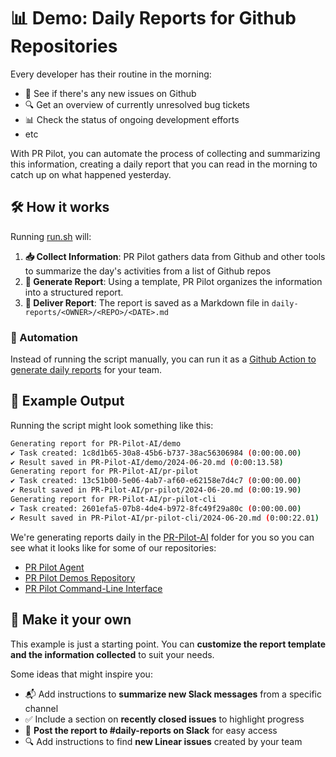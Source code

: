 # 📊 Demo: Daily Reports for Github Repositories

Every developer has their routine in the morning:
- 🐛 See if there's any new issues on Github
- 🔍 Get an overview of currently unresolved bug tickets
- 📊 Check the status of ongoing development efforts
- etc

With PR Pilot, you can automate the process of collecting and summarizing this information, creating a daily report that you can read in the morning to catch up on what happened yesterday.

## 🛠️ How it works

Running [run.sh](run.sh) will:

1. **📥 Collect Information**: PR Pilot gathers data from Github and other tools to summarize the day's activities from a list of Github repos
2. **📝 Generate Report**: Using a template, PR Pilot organizes the information into a structured report.
3. **💾 Deliver Report**: The report is saved as a Markdown file in `daily-reports/<OWNER>/<REPO>/<DATE>.md`

### 🤖 Automation

Instead of running the script manually, you can run it as a [Github Action to generate daily reports](../.github/workflows/daily-report.yml) for your team.

## 📄 Example Output

Running the script might look something like this:

```bash
Generating report for PR-Pilot-AI/demo
✔ Task created: 1c8d1b65-30a8-45b6-b737-38ac56306984 (0:00:00.00)
✔ Result saved in PR-Pilot-AI/demo/2024-06-20.md (0:00:13.58)
Generating report for PR-Pilot-AI/pr-pilot
✔ Task created: 13c51b00-5e06-4ab7-af60-e62158e7d4c7 (0:00:00.00)
✔ Result saved in PR-Pilot-AI/pr-pilot/2024-06-20.md (0:00:19.90)
Generating report for PR-Pilot-AI/pr-pilot-cli
✔ Task created: 2601efa5-07b8-4de4-b972-8fc49f29a80c (0:00:00.00)
✔ Result saved in PR-Pilot-AI/pr-pilot-cli/2024-06-20.md (0:00:22.01)
```

We're generating reports daily in the [PR-Pilot-AI](PR-Pilot-AI) folder for you
so you can see what it looks like for some of our repositories:
- [PR Pilot Agent](PR-Pilot-AI/pr-pilot-cli)
- [PR Pilot Demos Repository](PR-Pilot-AI/demo)
- [PR Pilot Command-Line Interface](PR-Pilot-AI/pr-pilot)

## 🎨 Make it your own
This example is just a starting point. You can **customize the report template and the information collected** to suit your needs.

Some ideas that might inspire you:
- 📬 Add instructions to **summarize new Slack messages** from a specific channel
- ✅ Include a section on **recently closed issues** to highlight progress
- 📢 **Post the report to #daily-reports on Slack** for easy access
- 🔍 Add instructions to find **new Linear issues** created by your team
